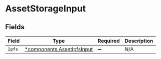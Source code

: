 # AssetStorageInput


## Fields

| Field                                                                   | Type                                                                    | Required                                                                | Description                                                             |
| ----------------------------------------------------------------------- | ----------------------------------------------------------------------- | ----------------------------------------------------------------------- | ----------------------------------------------------------------------- |
| `Ipfs`                                                                  | [*components.AssetIpfsInput](../../models/components/assetipfsinput.md) | :heavy_minus_sign:                                                      | N/A                                                                     |